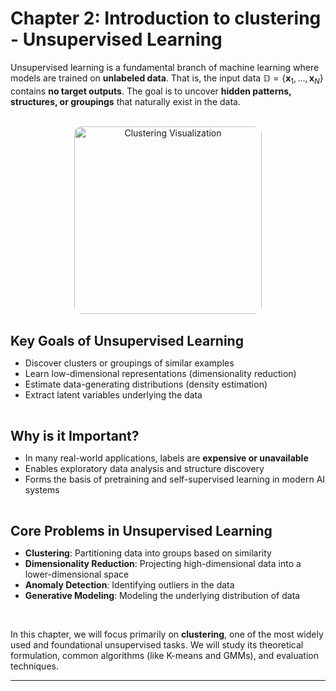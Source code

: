# Chapter 2: Introduction to clustering - Unsupervised Learning

Unsupervised learning is a fundamental branch of machine learning where models are trained on **unlabeled data**. That is, the input data $\mathbb{D} = \{ \mathbf{x}_1, \dots, \mathbf{x}_N \}$ contains **no target outputs**. The goal is to uncover **hidden patterns, structures, or groupings** that naturally exist in the data.

<br>

<div style="text-align: center;">
  <img src="../../_static/clusteringcover.png" alt="Clustering Visualization" style="width:300px; border-radius:12px;" />
</div>

<br>

**<span style="font-size:1.5em;">Key Goals of Unsupervised Learning</span>**

- Discover clusters or groupings of similar examples  
- Learn low-dimensional representations (dimensionality reduction)  
- Estimate data-generating distributions (density estimation)  
- Extract latent variables underlying the data

<br>

**<span style="font-size:1.5em;">Why is it Important?</span>**

- In many real-world applications, labels are **expensive or unavailable**  
- Enables exploratory data analysis and structure discovery  
- Forms the basis of pretraining and self-supervised learning in modern AI systems

<br>

**<span style="font-size:1.5em;">Core Problems in Unsupervised Learning</span>**

- **Clustering**: Partitioning data into groups based on similarity  
- **Dimensionality Reduction**: Projecting high-dimensional data into a lower-dimensional space  
- **Anomaly Detection**: Identifying outliers in the data  
- **Generative Modeling**: Modeling the underlying distribution of data

<br>

In this chapter, we will focus primarily on **clustering**, one of the most widely used and foundational unsupervised tasks. We will study its theoretical formulation, common algorithms (like K-means and GMMs), and evaluation techniques.

---


